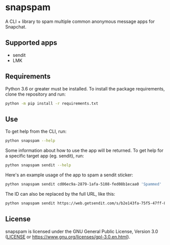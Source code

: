 # snapspam

A CLI + library to spam multiple common anonymous message apps for Snapchat.

## Supported apps

- sendit
- LMK

## Requirements

Python 3.6 or greater must be installed.
To install the package requirements, clone the repository and run:

```sh
python -m pip install -r requirements.txt
```

## Use

To get help from the CLI, run:

```sh
python snapspam --help
```

Some information about how to use the app will be returned.
To get help for a specific target app (eg. sendit), run:

```sh
python snapspam sendit --help
```

Here's an example usage of the app to spam a sendit sticker:

```sh
python snapspam sendit cd06ec9a-2879-1afa-5108-fed08b1ecaa0 'Spammed'
```

The ID can also be replaced by the full URL, like this:

```sh
python snapspam sendit https://web.getsendit.com/s/b2e143fa-75f5-47ff-80ec-4fb366b336cc 'Spammed'
```

## License

snapspam is licensed under the GNU General Public License, Version 3.0
([LICENSE](LICENSE) or <https://www.gnu.org/licenses/gpl-3.0.en.html>).
